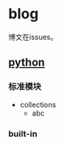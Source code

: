 # blog

博文在issues。


## [python](https://github.com/vernvern/blog/issues?q=is%3Aopen+is%3Aissue+label%3Apython)

### 标准模块

- collections
  - abc


### built-in

